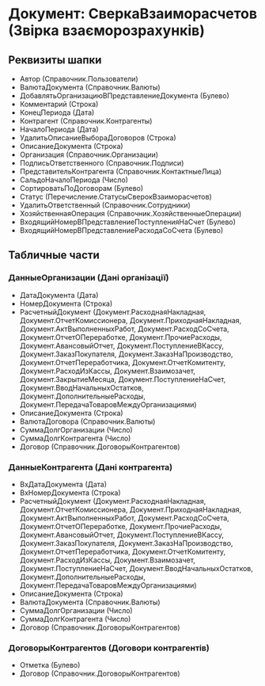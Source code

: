 ﻿# Документ: СверкаВзаиморасчетов (Звірка взаєморозрахунків)

## Реквизиты шапки

- Автор (Справочник.Пользователи)
- ВалютаДокумента (Справочник.Валюты)
- ДобавлятьОрганизациюВПредставлениеДокумента (Булево)
- Комментарий (Строка)
- КонецПериода (Дата)
- Контрагент (Справочник.Контрагенты)
- НачалоПериода (Дата)
- УдалитьОписаниеВыбораДоговоров (Строка)
- ОписаниеДокумента (Строка)
- Организация (Справочник.Организации)
- ПодписьОтветственного (Справочник.Подписи)
- ПредставительКонтрагента (Справочник.КонтактныеЛица)
- СальдоНачалоПериода (Число)
- СортироватьПоДоговорам (Булево)
- Статус (Перечисление.СтатусыСверокВзаиморасчетов)
- УдалитьОтветственный (Справочник.Сотрудники)
- ХозяйственнаяОперация (Справочник.ХозяйственныеОперации)
- ВходящийНомерВПредставлениеПоступленияНаСчет (Булево)
- ВходящийНомерВПредставлениеРасходаСоСчета (Булево)

## Табличные части

### ДанныеОрганизации (Дані організації)

- ДатаДокумента (Дата)
- НомерДокумента (Строка)
- РасчетныйДокумент (Документ.РасходнаяНакладная, Документ.ОтчетКомиссионера, Документ.ПриходнаяНакладная, Документ.АктВыполненныхРабот, Документ.РасходСоСчета, Документ.ОтчетОПереработке, Документ.ПрочиеРасходы, Документ.АвансовыйОтчет, Документ.ПоступлениеВКассу, Документ.ЗаказПокупателя, Документ.ЗаказНаПроизводство, Документ.ОтчетПереработчика, Документ.ОтчетКомитенту, Документ.РасходИзКассы, Документ.Взаимозачет, Документ.ЗакрытиеМесяца, Документ.ПоступлениеНаСчет, Документ.ВводНачальныхОстатков, Документ.ДополнительныеРасходы, Документ.ПередачаТоваровМеждуОрганизациями)
- ОписаниеДокумента (Строка)
- ВалютаДоговора (Справочник.Валюты)
- СуммаДолгОрганизации (Число)
- СуммаДолгКонтрагента (Число)
- Договор (Справочник.ДоговорыКонтрагентов)

### ДанныеКонтрагента (Дані контрагента)

- ВхДатаДокумента (Дата)
- ВхНомерДокумента (Строка)
- РасчетныйДокумент (Документ.РасходнаяНакладная, Документ.ОтчетКомиссионера, Документ.ПриходнаяНакладная, Документ.АктВыполненныхРабот, Документ.РасходСоСчета, Документ.ОтчетОПереработке, Документ.ПрочиеРасходы, Документ.АвансовыйОтчет, Документ.ПоступлениеВКассу, Документ.ЗаказПокупателя, Документ.ЗаказНаПроизводство, Документ.ОтчетПереработчика, Документ.ОтчетКомитенту, Документ.РасходИзКассы, Документ.Взаимозачет, Документ.ПоступлениеНаСчет, Документ.ВводНачальныхОстатков, Документ.ДополнительныеРасходы, Документ.ПередачаТоваровМеждуОрганизациями)
- ОписаниеДокумента (Строка)
- ВалютаДокумента (Справочник.Валюты)
- СуммаДолгОрганизации (Число)
- СуммаДолгКонтрагента (Число)
- Договор (Справочник.ДоговорыКонтрагентов)

### ДоговорыКонтрагентов (Договори контрагентів)

- Отметка (Булево)
- Договор (Справочник.ДоговорыКонтрагентов)

